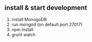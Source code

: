 

## install & start development
1. install MonogoDB
2. run mongod (on default port 27017)
3. npm install
4. grunt watch
